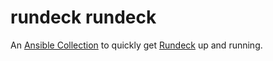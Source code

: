 rundeck rundeck
===============

An [Ansible Collection](https://galaxy.ansible.com/docs/mazer/examples.html#installing-collections) to quickly get [Rundeck](https://www.rundeck.com/) up and running.
